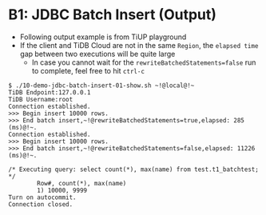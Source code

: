 # B1: JDBC Batch Insert (Output)
+ Following output example is from TiUP playground
+ If the client and TiDB Cloud are not in the same `Region`, the `elapsed time` gap between two executions will be quite large  
  + In case you cannot wait for the `rewriteBatchedStatements=false` run to complete, feel free to hit `ctrl-c`
```
$ ./10-demo-jdbc-batch-insert-01-show.sh ~!@local@!~
TiDB Endpoint:127.0.0.1
TiDB Username:root
Connection established.
>>> Begin insert 10000 rows.
>>> End batch insert,~!@rewriteBatchedStatements=true,elapsed: 285 (ms)@!~.
Connection established.
>>> Begin insert 10000 rows.
>>> End batch insert,~!@rewriteBatchedStatements=false,elapsed: 11226 (ms)@!~.

/* Executing query: select count(*), max(name) from test.t1_batchtest; */
        Row#, count(*), max(name)
        1) 10000, 9999
Turn on autocommit.
Connection closed.
```